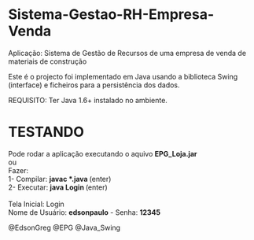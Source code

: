 # Sistema-Gestao-RH-Empresa-Venda
Aplicação: Sistema de Gestão de Recursos de uma empresa de venda de materiais de construção 

Este é o projecto foi implementado em Java usando a biblioteca Swing (interface) 
     e ficheiros para a persistência dos dados.
  
 REQUISITO: Ter Java 1.6+ instalado no ambiente.
    
# TESTANDO
  Pode rodar a aplicação executando o aquivo <b> EPG_Loja.jar </b>
  <br>
  ou
  <br>
  Fazer: <br>
          1- Compilar:   <b> javac *.java </b>  (enter)   <br>
          2- Executar:  <b> java Login </b>    (enter)  <br>
            <br>
 Tela Inicial: Login  <br>
 Nome de Usuário: <b>edsonpaulo</b>   -   Senha: <b>12345</b>  <br>
          
  
  @EdsonGreg @EPG @Java_Swing
